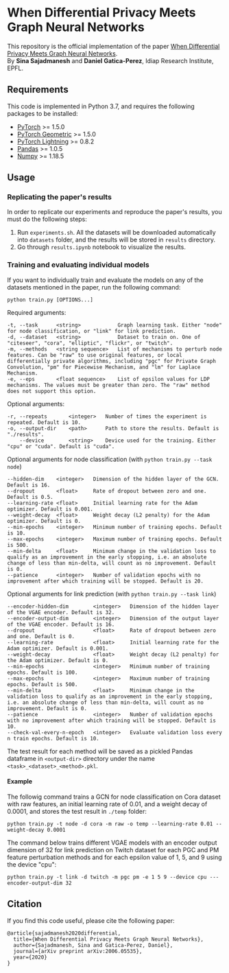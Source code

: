 # When Differential Privacy Meets Graph Neural Networks

This repository is the official implementation of the paper [When Differential Privacy Meets Graph Neural Networks](https://arxiv.org/abs/2006.05535).  
By **Sina Sajadmanesh** and **Daniel Gatica-Perez**, Idiap Research Institute, EPFL. 


## Requirements

This code is implemented in Python 3.7, and requires the following packages to be installed:  
- [PyTorch](https://pytorch.org/get-started/locally/) >= 1.5.0
- [PyTorch Geometric](https://pytorch-geometric.readthedocs.io/en/latest/notes/installation.html) >= 1.5.0
- [PyTorch Lightning](https://github.com/PytorchLightning/pytorch-lightning) >= 0.8.2
- [Pandas](https://pandas.pydata.org/pandas-docs/stable/getting_started/install.html) >= 1.0.5
- [Numpy](https://numpy.org/install/) >= 1.18.5


## Usage

### Replicating the paper's results
In order to replicate our experiments and reproduce the paper's results, you must do the following steps:  
1. Run ``experiments.sh``. All the datasets will be downloaded automatically into ``datasets`` folder, and the results will be stored in ``results`` directory.
2. Go through ``results.ipynb`` notebook to visualize the results.

### Training and evaluating individual models
If you want to individually train and evaluate the models on any of the datasets mentioned in the paper, run the following command:  
```
python train.py [OPTIONS...]
```
Required arguments:  
```
-t, --task      <string>            Graph learning task. Either "node" for node classification, or "link" for link prediction.
-d, --dataset   <string>            Dataset to train on. One of "citeseer", "cora", "elliptic", "flickr", or "twitch".
-m, --methods   <string sequence>   List of mechanisms to perturb node features. Can be "raw" to use original features, or local differentially private algorithms, including "pgc" for Private Graph Convolution, "pm" for Piecewise Mechanism, and "lm" for Laplace Mechanism.
-e, --eps       <float sequence>    List of epsilon values for LDP mechanisms. The values must be greater than zero. The "raw" method does not support this option.
```
Optional arguments:
```
-r, --repeats       <integer>   Number of times the experiment is repeated. Default is 10.
-o, --output-dir    <path>      Path to store the results. Default is "./results".
    --device        <string>    Device used for the training. Either "cpu" or "cuda". Default is "cuda".
```
Optional arguments for node classification (with ``python train.py --task node``)
```
--hidden-dim    <integer>   Dimension of the hidden layer of the GCN. Default is 16.
--dropout       <float>     Rate of dropout between zero and one. Default is 0.5.
--learning-rate <float>     Initial learning rate for the Adam optimizer. Default is 0.001.
--weight-decay  <float>     Weight decay (L2 penalty) for the Adam optimizer. Default is 0.
--min-epochs    <integer>   Minimum number of training epochs. Default is 10.
--max-epochs    <integer>   Maximum number of training epochs. Default is 500.
--min-delta     <float>     Minimum change in the validation loss to qualify as an improvement in the early stopping, i.e. an absolute change of less than min-delta, will count as no improvement. Default is 0.
--patience      <integer>   Number of validation epochs with no improvement after which training will be stopped. Default is 20.
```
Optional arguments for link prediction (with ``python train.py --task link``)
```
--encoder-hidden-dim        <integer>   Dimension of the hidden layer of the VGAE encoder. Default is 32.
--encoder-output-dim        <integer>   Dimension of the output layer of the VGAE encoder. Default is 16.
--dropout                   <float>     Rate of dropout between zero and one. Default is 0.
--learning-rate             <float>     Initial learning rate for the Adam optimizer. Default is 0.001.
--weight-decay              <float>     Weight decay (L2 penalty) for the Adam optimizer. Default is 0.
--min-epochs                <integer>   Minimum number of training epochs. Default is 100.
--max-epochs                <integer>   Maximum number of training epochs. Default is 500.
--min-delta                 <float>     Minimum change in the validation loss to qualify as an improvement in the early stopping, i.e. an absolute change of less than min-delta, will count as no improvement. Default is 0.
--patience                  <integer>   Number of validation epochs with no improvement after which training will be stopped. Default is 10.
--check-val-every-n-epoch   <integer>   Evaluate validation loss every n train epochs. Default is 10.
```
The test result for each method will be saved as a pickled Pandas dataframe in ``<output-dir>`` directory under the name `<task>_<dataset>_<method>.pkl`.

#### Example
The followig command trains a GCN for node classification on Cora dataset with raw features, an initial learning rate of 0.01, and a weight decay of 0.0001, and stores the test result in ``./temp`` folder:  
```
python train.py -t node -d cora -m raw -o temp --learning-rate 0.01 --weight-decay 0.0001
```
The command below trains different VGAE models with an encoder output dimension of 32 for link prediction on Twitch dataset for each PGC and PM feature perturbation methods and for each epsilon value of 1, 5, and 9 using the device "cpu":  
```
python train.py -t link -d twitch -m pgc pm -e 1 5 9 --device cpu ---encoder-output-dim 32
```

## Citation

If you find this code useful, please cite the following paper:  
```
@article{sajadmanesh2020differential,
  title={When Differential Privacy Meets Graph Neural Networks},
  author={Sajadmanesh, Sina and Gatica-Perez, Daniel},
  journal={arXiv preprint arXiv:2006.05535},
  year={2020}
}
```
